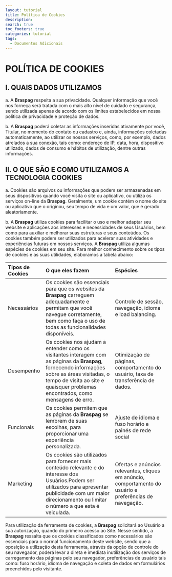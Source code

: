 ```yaml
---
layout: tutorial
title: Política de Cookies
description:
search: true
toc_footers: true
categories: tutorial
tags:
  - Documentos Adicionais
---
```


# POLÍTICA DE COOKIES

## I. QUAIS DADOS UTILIZAMOS

a. A **Braspag** respeita a sua privacidade. Qualquer informação que você nos forneça será tratada com o mais alto nível de cuidado e segurança, 
sendo utilizada apenas de acordo com os limites estabelecidos em nossa política de privacidade e proteção de dados.

b. A **Braspag** poderá coletar as informações inseridas ativamente por você, Titular, no momento do contato ou cadastro e, ainda, informações coletadas automaticamente, ao utilizar os nossos serviços, como, por exemplo, 
dados atrelados a sua conexão, tais como: endereço de IP, data, hora, dispositivo utilizado, dados de consumo e hábitos de utilização, dentre outras informações.

## II.	O QUE SÃO E COMO UTILIZAMOS A TECNOLOGIA COOKIES

a.	Cookies são arquivos ou informações que podem ser armazenadas em seus dispositivos quando você visita o site ou aplicativo, ou utiliza os serviços on-line da **Braspag**. 
Geralmente, um cookie contém o nome do site ou aplicativo que o originou, seu tempo de vida e um valor, que é gerado aleatoriamente. 

b.	A **Braspag** utiliza cookies para facilitar o uso e melhor adaptar seu website e aplicações aos interesses e necessidades de seus Usuários, bem como para auxiliar e melhorar suas estruturas e seus conteúdos. Os cookies também podem ser utilizados para acelerar suas atividades e experiências futuras em nossos serviços. A **Braspag** utiliza algumas espécies de cookies em seu site. 
Para melhor conhecimento sobre os tipos de cookies e as suas utilidades, elaboramos a tabela abaixo:

|Tipos de Cookies|O que eles fazem| Espécies|
|:-|:-|:-|
|Necessários|Os cookies são essenciais para que os websites da **Braspag** carreguem adequadamente e permitam que você navegue corretamente, bem como faça o uso de todas as funcionalidades disponíveis.|Controle de sessão, navegação, idioma e load balancing.|
|Desempenho|Os cookies nos ajudam a entender como os visitantes interagem com as páginas da **Braspag**, fornecendo informações sobre as áreas visitadas, o tempo de visita ao site e quaisquer problemas encontrados, como mensagens de erro.|Otimização de páginas, comportamento do usuário, taxa de transferência de dados.|
|Funcionais|Os cookies permitem que as páginas da **Braspag** se lembrem de suas escolhas, para proporcionar uma experiência personalizada.|Ajuste de idioma e fuso horário e painés de rede social|
|Marketing|Os cookies são utilizados para fornecer mais conteúdo relevante e do interesse dos Usuários.Podem ser utilizados para apresentar publicidade com um maior direcionamento ou limitar o número a que esta é veiculada.|Ofertas e anúncios relevantes, cliques em anúncio, comportamento do usuário e preferências de navegação.|

Para utilização da ferramenta de cookies, a **Braspag** solicitará ao Usuário a sua autorização, quando do primeiro acesso ao Site.
Nesse sentido, a **Braspag** ressalta que os cookies classificados como necessários são essenciais para o normal funcionamento deste website, sendo que a oposição a utilização desta ferramenta, através da opção de controle do seu navegador, poderá levar a direta e imediata inutilização dos serviços de carregamento das páginas pelo seu navegador, preferências de usuário tais como: fuso horário, idioma de navegação e coleta de dados em formulários preenchidos pelo visitante.
